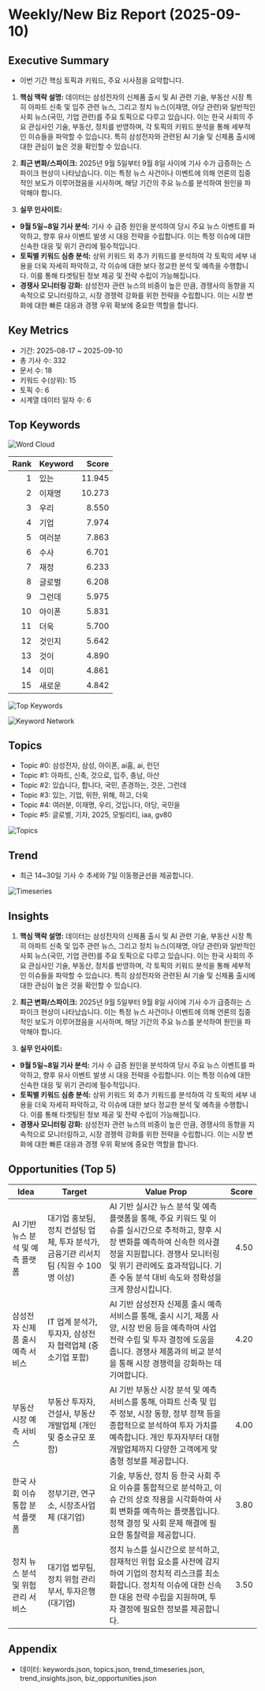 # Weekly/New Biz Report (2025-09-10)

## Executive Summary

- 이번 기간 핵심 토픽과 키워드, 주요 시사점을 요약합니다.

1. **핵심 맥락 설명:**  데이터는 삼성전자의 신제품 출시 및 AI 관련 기술, 부동산 시장 특히 아파트 신축 및 입주 관련 뉴스, 그리고 정치 뉴스(이재명, 야당 관련)와 일반적인 사회 뉴스(국민, 기업 관련)를 주요 토픽으로 다루고 있습니다.  이는 한국 사회의 주요 관심사인 기술, 부동산, 정치를 반영하며,  각 토픽의 키워드 분석을 통해 세부적인 이슈들을 파악할 수 있습니다.  특히 삼성전자와 관련된 AI 기술 및 신제품 출시에 대한 관심이 높은 것을 확인할 수 있습니다.


2. **최근 변화/스파이크:** 2025년 9월 5일부터 9월 8일 사이에 기사 수가 급증하는 스파이크 현상이 나타났습니다. 이는 특정 뉴스 사건이나 이벤트에 의해 언론의 집중적인 보도가 이루어졌음을 시사하며,  해당 기간의 주요 뉴스를 분석하여 원인을 파악해야 합니다.


3. **실무 인사이트:**

* **9월 5일~8일 기사 분석:**  기사 수 급증 원인을 분석하여 당시 주요 뉴스 이벤트를 파악하고,  향후 유사 이벤트 발생 시 대응 전략을 수립합니다.  이는 특정 이슈에 대한 신속한 대응 및 위기 관리에 필수적입니다.
* **토픽별 키워드 심층 분석:**  상위 키워드 외 추가 키워드를 분석하여 각 토픽의 세부 내용을 더욱 자세히 파악하고,  각 이슈에 대한 보다 정교한 분석 및 예측을 수행합니다.  이를 통해  타겟팅된 정보 제공 및 전략 수립이 가능해집니다.
* **경쟁사 모니터링 강화:** 삼성전자 관련 뉴스의 비중이 높은 만큼,  경쟁사의 동향을 지속적으로 모니터링하고,  시장 경쟁력 강화를 위한 전략을 수립합니다.  이는 시장 변화에 대한 빠른 대응과 경쟁 우위 확보에 중요한 역할을 합니다.

## Key Metrics

- 기간: 2025-08-17 ~ 2025-09-10
- 총 기사 수: 332
- 문서 수: 18
- 키워드 수(상위): 15
- 토픽 수: 6
- 시계열 데이터 일자 수: 6

## Top Keywords

![Word Cloud](fig/wordcloud.png)

| Rank | Keyword | Score |
|---:|---|---:|
| 1 | 있는 | 11.945 |
| 2 | 이재명 | 10.273 |
| 3 | 우리 | 8.550 |
| 4 | 기업 | 7.974 |
| 5 | 여러분 | 7.863 |
| 6 | 수사 | 6.701 |
| 7 | 재정 | 6.233 |
| 8 | 글로벌 | 6.208 |
| 9 | 그런데 | 5.975 |
| 10 | 아이폰 | 5.831 |
| 11 | 더욱 | 5.700 |
| 12 | 것인지 | 5.642 |
| 13 | 것이 | 4.890 |
| 14 | 이미 | 4.861 |
| 15 | 새로운 | 4.842 |

![Top Keywords](fig/top_keywords.png)

![Keyword Network](fig/keyword_network.png)

## Topics

- Topic #0: 삼성전자, 삼성, 아이폰, ai홈, ai, 런던
- Topic #1: 아파트, 신축, 것으로, 입주, 충남, 아산
- Topic #2: 있습니다, 합니다, 국민, 존경하는, 것은, 그런데
- Topic #3: 있는, 기업, 위한, 위해, 하고, 더욱
- Topic #4: 여러분, 이재명, 우리, 것입니다, 야당, 국민을
- Topic #5: 글로벌, 기자, 2025, 모빌리티, iaa, gv80

![Topics](fig/topics.png)

## Trend

- 최근 14~30일 기사 수 추세와 7일 이동평균선을 제공합니다.

![Timeseries](fig/timeseries.png)

## Insights

1. **핵심 맥락 설명:**  데이터는 삼성전자의 신제품 출시 및 AI 관련 기술, 부동산 시장 특히 아파트 신축 및 입주 관련 뉴스, 그리고 정치 뉴스(이재명, 야당 관련)와 일반적인 사회 뉴스(국민, 기업 관련)를 주요 토픽으로 다루고 있습니다.  이는 한국 사회의 주요 관심사인 기술, 부동산, 정치를 반영하며,  각 토픽의 키워드 분석을 통해 세부적인 이슈들을 파악할 수 있습니다.  특히 삼성전자와 관련된 AI 기술 및 신제품 출시에 대한 관심이 높은 것을 확인할 수 있습니다.


2. **최근 변화/스파이크:** 2025년 9월 5일부터 9월 8일 사이에 기사 수가 급증하는 스파이크 현상이 나타났습니다. 이는 특정 뉴스 사건이나 이벤트에 의해 언론의 집중적인 보도가 이루어졌음을 시사하며,  해당 기간의 주요 뉴스를 분석하여 원인을 파악해야 합니다.


3. **실무 인사이트:**

* **9월 5일~8일 기사 분석:**  기사 수 급증 원인을 분석하여 당시 주요 뉴스 이벤트를 파악하고,  향후 유사 이벤트 발생 시 대응 전략을 수립합니다.  이는 특정 이슈에 대한 신속한 대응 및 위기 관리에 필수적입니다.
* **토픽별 키워드 심층 분석:**  상위 키워드 외 추가 키워드를 분석하여 각 토픽의 세부 내용을 더욱 자세히 파악하고,  각 이슈에 대한 보다 정교한 분석 및 예측을 수행합니다.  이를 통해  타겟팅된 정보 제공 및 전략 수립이 가능해집니다.
* **경쟁사 모니터링 강화:** 삼성전자 관련 뉴스의 비중이 높은 만큼,  경쟁사의 동향을 지속적으로 모니터링하고,  시장 경쟁력 강화를 위한 전략을 수립합니다.  이는 시장 변화에 대한 빠른 대응과 경쟁 우위 확보에 중요한 역할을 합니다.

## Opportunities (Top 5)

| Idea | Target | Value Prop | Score |
|---|---|---|---:|
| AI 기반 뉴스 분석 및 예측 플랫폼 | 대기업 홍보팀, 정치 컨설팅 업체, 투자 분석가, 금융기관 리서치팀 (직원 수 100명 이상) | AI 기반 실시간 뉴스 분석 및 예측 플랫폼을 통해,  주요 키워드 및 이슈를 실시간으로 추적하고,  향후 시장 변화를 예측하여 신속한 의사결정을 지원합니다. 경쟁사 모니터링 및 위기 관리에도 효과적입니다.  기존 수동 분석 대비 속도와 정확성을 크게 향상시킵니다. | 4.50 |
| 삼성전자 신제품 출시 예측 서비스 | IT 업계 분석가, 투자자, 삼성전자 협력업체 (중소기업 포함) | AI 기반 삼성전자 신제품 출시 예측 서비스를 통해,  출시 시기, 제품 사양, 시장 반응 등을 예측하여  사업 전략 수립 및 투자 결정에 도움을 줍니다.  경쟁사 제품과의 비교 분석을 통해 시장 경쟁력을 강화하는 데 기여합니다. | 4.20 |
| 부동산 시장 예측 서비스 | 부동산 투자자, 건설사, 부동산 개발업체 (개인 및 중소규모 포함) | AI 기반 부동산 시장 분석 및 예측 서비스를 통해,  아파트 신축 및 입주 정보, 시장 동향, 정부 정책 등을 종합적으로 분석하여  투자 가치를 예측합니다.  개인 투자자부터 대형 개발업체까지 다양한 고객에게 맞춤형 정보를 제공합니다. | 4.00 |
| 한국 사회 이슈 통합 분석 플랫폼 | 정부기관, 연구소, 시장조사업체 (대기업) | 기술, 부동산, 정치 등 한국 사회 주요 이슈를 통합적으로 분석하고,  이슈 간의 상호 작용을 시각화하여  사회 변화를 예측하는 플랫폼입니다.  정책 결정 및 사회 문제 해결에 필요한 통찰력을 제공합니다. | 3.80 |
| 정치 뉴스 분석 및 위험 관리 서비스 | 대기업 법무팀, 정치 위험 관리 부서, 투자은행 (대기업) | 정치 뉴스를 실시간으로 분석하고,  잠재적인 위험 요소를 사전에 감지하여  기업의 정치적 리스크를 최소화합니다.  정치적 이슈에 대한 신속한 대응 전략 수립을 지원하며,  투자 결정에 필요한 정보를 제공합니다. | 3.50 |

## Appendix

- 데이터: keywords.json, topics.json, trend_timeseries.json, trend_insights.json, biz_opportunities.json